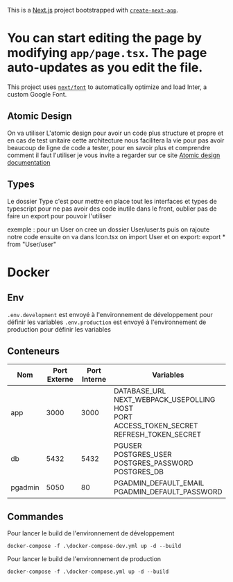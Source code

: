 This is a [Next.js](https://nextjs.org/) project bootstrapped with [`create-next-app`](https://github.com/vercel/next.js/tree/canary/packages/create-next-app).

You can start editing the page by modifying `app/page.tsx`. The page auto-updates as you edit the file.
=======

This project uses [`next/font`](https://nextjs.org/docs/basic-features/font-optimization) to automatically optimize and load Inter, a custom Google Font.

## Atomic Design

On va utiliser L'atomic design pour avoir un code plus structure et propre et en cas de test unitaire cette architecture nous facilitera la vie pour pas avoir beaucoup de ligne de code a tester, pour en savoir plus et comprendre comment il faut l'utiliser je vous invite a regarder sur ce site [Atomic design documentation](https://blog-ux.com/quest-ce-que-latomic-design/)

## Types

Le dossier Type c'est pour mettre en place tout les interfaces et types de typescript pour ne pas avoir des code inutile dans le front, oublier pas de faire un export pour pouvoir l'utiliser

exemple : 
pour un User on cree un dossier User/user.ts puis on rajoute notre code ensuite on va dans Icon.tsx on import User
et on export:  export * from "User/user"

# Docker
## Env
`.env.development` est envoyé à l'environnement de développement pour définir les variables
`.env.production` est envoyé à l'environnement de production pour définir les variables
## Conteneurs
| Nom      | Port Externe | Port Interne | Variables                                                                               |
|----------|--------------|--------------|-----------------------------------------------------------------------------------------|
| app      | 3000         | 3000         | DATABASE_URL<br/>NEXT_WEBPACK_USEPOLLING<br/>HOST<br/>PORT<br/>ACCESS_TOKEN_SECRET<br/>REFRESH_TOKEN_SECRET |
| db | 5432         | 5432         | PGUSER <br/>POSTGRES_USER<br/>POSTGRES_PASSWORD<br/>POSTGRES_DB                         |
| pgadmin    | 5050         | 80           | PGADMIN_DEFAULT_EMAIL<br/>PGADMIN_DEFAULT_PASSWORD                                      |
## Commandes
Pour lancer le build de l'environnement de développement
```shell
docker-compose -f .\docker-compose-dev.yml up -d --build
```

Pour lancer le build de l'environnement de production
```shell
docker-compose -f .\docker-compose.yml up -d --build
```
